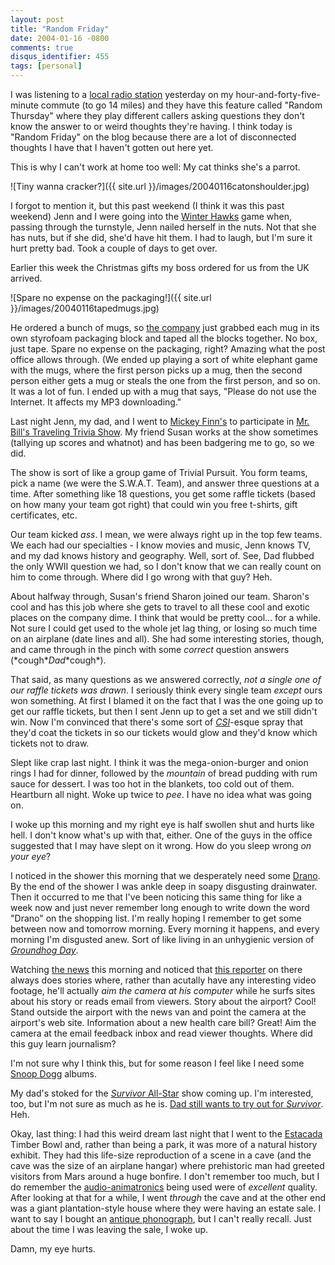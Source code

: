 ```yaml
---
layout: post
title: "Random Friday"
date: 2004-01-16 -0800
comments: true
disqus_identifier: 455
tags: [personal]
---
```

I was listening to a [local radio station](http://www.1051thebuzz.com/)
yesterday on my hour-and-forty-five-minute commute (to go 14 miles) and
they have this feature called "Random Thursday" where they play
different callers asking questions they don't know the answer to or
weird thoughts they're having. I think today is "Random Friday" on the
blog because there are a lot of disconnected thoughts I have that I
haven't gotten out here yet.

 This is why I can't work at home too well: My cat thinks she's a
parrot.

 ![Tiny wanna
cracker?]({{ site.url }}/images/20040116catonshoulder.jpg)

 I forgot to mention it, but this past weekend (I think it was this past
weekend) Jenn and I were going into the [Winter
Hawks](http://www.winterhawks.com) game when, passing through the
turnstyle, Jenn nailed herself in the nuts. Not that she has nuts, but
if she did, she'd have hit them. I had to laugh, but I'm sure it hurt
pretty bad. Took a couple of days to get over.

 Earlier this week the Christmas gifts my boss ordered for us from the
UK arrived.

 ![Spare no expense on the
packaging!]({{ site.url }}/images/20040116tapedmugs.jpg)

 He ordered a bunch of mugs, so [the company](http://www.itmugs.com/)
just grabbed each mug in its own styrofoam packaging block and taped all
the blocks together. No box, just tape. Spare no expense on the
packaging, right? Amazing what the post office allows through. (We ended
up playing a sort of white elephant game with the mugs, where the first
person picks up a mug, then the second person either gets a mug or
steals the one from the first person, and so on. It was a lot of fun. I
ended up with a mug that says, "Please do not use the Internet. It
affects my MP3 downloading."

 Last night Jenn, my dad, and I went to [Mickey
Finn's](http://www.nwbrewpage.com/orpubs/MickeyF.html) to participate in
[Mr. Bill's Traveling Trivia Show](http://www.mrbillstrivia.com/). My
friend Susan works at the show sometimes (tallying up scores and
whatnot) and has been badgering me to go, so we did.

 The show is sort of like a group game of Trivial Pursuit. You form
teams, pick a name (we were the S.W.A.T. Team), and answer three
questions at a time. After something like 18 questions, you get some
raffle tickets (based on how many your team got right) that could win
you free t-shirts, gift certificates, etc.

 Our team kicked *ass*. I mean, we were always right up in the top few
teams. We each had our specialties - I know movies and music, Jenn knows
TV, and my dad knows history and geography. Well, sort of. See, Dad
flubbed the only WWII question we had, so I don't know that we can
really count on him to come through. Where did I go wrong with that guy?
Heh.

 About halfway through, Susan's friend Sharon joined our team. Sharon's
cool and has this job where she gets to travel to all these cool and
exotic places on the company dime. I think that would be pretty cool...
for a while. Not sure I could get used to the whole jet lag thing, or
losing so much time on an airplane (date lines and all). She had some
interesting stories, though, and came through in the pinch with some
*correct* question answers (\*cough\**Dad*\*cough\*).

 That said, as many questions as we answered correctly, *not a single
one of our raffle tickets was drawn*. I seriously think every single
team *except* ours won something. At first I blamed it on the fact that
I was the one going up to get our raffle tickets, but then I sent Jenn
up to get a set and we still didn't win. Now I'm convinced that there's
some sort of [*CSI*](http://www.cbs.com/primetime/csi/main.shtml)-esque
spray that they'd coat the tickets in so our tickets would glow and
they'd know which tickets not to draw.

 Slept like crap last night. I think it was the mega-onion-burger and
onion rings I had for dinner, followed by the *mountain* of bread
pudding with rum sauce for dessert. I was too hot in the blankets, too
cold out of them. Heartburn all night. Woke up twice to *pee*. I have no
idea what was going on.

 I woke up this morning and my right eye is half swollen shut and hurts
like hell. I don't know what's up with that, either. One of the guys in
the office suggested that I may have slept on it wrong. How do you sleep
wrong *on your eye*?

 I noticed in the shower this morning that we desperately need some
[Drano](http://www.dranosite.com/). By the end of the shower I was ankle
deep in soapy disgusting drainwater. Then it occurred to me that I've
been noticing this same thing for like a week now and just never
remember long enough to write down the word "Drano" on the shopping
list. I'm really hoping I remember to get some between now and tomorrow
morning. Every morning it happens, and every morning I'm disgusted anew.
Sort of like living in an unhygienic version of [*Groundhog
Day*](http://www.amazon.com/exec/obidos/ASIN/B00005U8EM/mhsvortex).

 Watching [the
news](http://www.kptv.com/Global/category.asp?C=28390&nav=DIH8) this
morning and noticed that [this
reporter](http://www.kptv.com/Global/category.asp?C=31697) on there
always does stories where, rather than acutally have any interesting
video footage, he'll actually *aim the camera at his computer* while he
surfs sites about his story or reads email from viewers. Story about the
airport? Cool! Stand outside the airport with the news van and point the
camera at the airport's web site. Information about a new health care
bill? Great! Aim the camera at the email feedback inbox and read viewer
thoughts. Where did this guy learn journalism?

 I'm not sure why I think this, but for some reason I feel like I need
some [Snoop Dogg](http://www.snoop-dogg.com/) albums.

 My dad's stoked for the [*Survivor*
All-Star](http://www.cbs.com/primetime/survivor8/index.shtml) show
coming up. I'm interested, too, but I'm not sure as much as he is. [Dad
still wants to try out for
*Survivor*](/archive/2003/12/17/analyzing-requirements-part-3.aspx).
Heh.

 Okay, last thing: I had this weird dream last night that I went to the
[Estacada](http://www.cityofestacada.org/) Timber Bowl and, rather than
being a park, it was more of a natural history exhibit. They had this
life-size reproduction of a scene in a cave (and the cave was the size
of an airplane hangar) where prehistoric man had greeted visitors from
Mars around a huge bonfire. I don't remember too much, but I do remember
the [audio-animatronics](http://www.disneypov.com/issue06-7/aa.html)
being used were of *excellent* quality. After looking at that for a
while, I went *through* the cave and at the other end was a giant
plantation-style house where they were having an estate sale. I want to
say I bought an [antique
phonograph](http://www.inkyfingers.com/Record.html), but I can't really
recall. Just about the time I was leaving the sale, I woke up.

 Damn, my eye hurts.
